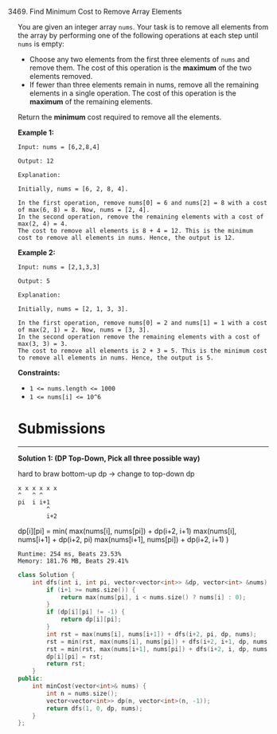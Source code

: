 3469. Find Minimum Cost to Remove Array Elements

You are given an integer array `nums`. Your task is to remove all elements from the array by performing one of the following operations at each step until `nums` is empty:

* Choose any two elements from the first three elements of `nums` and remove them. The cost of this operation is the **maximum** of the two elements removed.
* If fewer than three elements remain in nums, remove all the remaining elements in a single operation. The cost of this operation is the **maximum** of the remaining elements.

Return the **minimum** cost required to remove all the elements.

 

**Example 1:**
```
Input: nums = [6,2,8,4]

Output: 12

Explanation:

Initially, nums = [6, 2, 8, 4].

In the first operation, remove nums[0] = 6 and nums[2] = 8 with a cost of max(6, 8) = 8. Now, nums = [2, 4].
In the second operation, remove the remaining elements with a cost of max(2, 4) = 4.
The cost to remove all elements is 8 + 4 = 12. This is the minimum cost to remove all elements in nums. Hence, the output is 12.
```

**Example 2:**
```
Input: nums = [2,1,3,3]

Output: 5

Explanation:

Initially, nums = [2, 1, 3, 3].

In the first operation, remove nums[0] = 2 and nums[1] = 1 with a cost of max(2, 1) = 2. Now, nums = [3, 3].
In the second operation remove the remaining elements with a cost of max(3, 3) = 3.
The cost to remove all elements is 2 + 3 = 5. This is the minimum cost to remove all elements in nums. Hence, the output is 5.
```
 

**Constraints:**

* `1 <= nums.length <= 1000`
* `1 <= nums[i] <= 10^6`

# Submissions
---
**Solution 1: (DP Top-Down, Pick all three possible way)**

hard to braw bottom-up dp
-> change to top-down dp

    x x x x x x
    ^   ^ ^
    pi  i i+1
            ^
            i+2
dp[i][pi] = min(
    max(nums[i], nums[pi]) + dp(i+2, i+1)
    max(nums[i], nums[i+1] + dp(i+2, pi)
    max(nums[i+1], nums[pi]) + dp(i+2, i+1)
)

```
Runtime: 254 ms, Beats 23.53%
Memory: 181.76 MB, Beats 29.41%
```
```c++
class Solution {
    int dfs(int i, int pi, vector<vector<int>> &dp, vector<int> &nums) {
        if (i+1 >= nums.size()) {
            return max(nums[pi], i < nums.size() ? nums[i] : 0);
        }
        if (dp[i][pi] != -1) {
            return dp[i][pi];
        }
        int rst = max(nums[i], nums[i+1]) + dfs(i+2, pi, dp, nums);
        rst = min(rst, max(nums[i], nums[pi]) + dfs(i+2, i+1, dp, nums));
        rst = min(rst, max(nums[i+1], nums[pi]) + dfs(i+2, i, dp, nums));
        dp[i][pi] = rst;
        return rst;
    }
public:
    int minCost(vector<int>& nums) {
        int n = nums.size();
        vector<vector<int>> dp(n, vector<int>(n, -1));
        return dfs(1, 0, dp, nums);
    }
};
```
